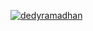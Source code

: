 [![dedyramadhan](https://circleci.com/gh/dedyramadhan/MyCapstone2.svg?style=svg&circle-token=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)](https://circleci.com/gh/dedyramadhan/MyCapstone2)
